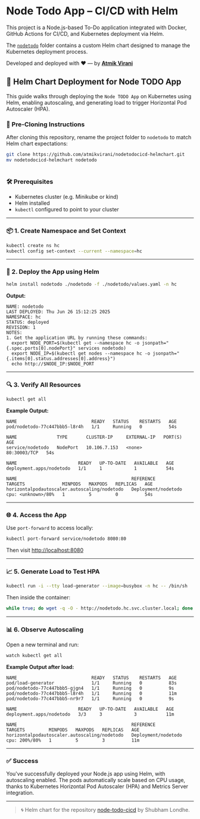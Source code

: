 # Node Todo App – CI/CD with Helm

This project is a Node.js-based To-Do application integrated with Docker, GitHub Actions for CI/CD, and Kubernetes deployment via Helm.

The [`nodetodo`](https://github.com/atmikvirani/nodetodocicd-helmchart) folder contains a custom Helm chart designed to manage the Kubernetes deployment process.

Developed and deployed with ❤️ — by [**Atmik Virani**](https://github.com/atmikvirani)

## 🚀 Helm Chart Deployment for Node TODO App

This guide walks through deploying the `Node TODO App` on Kubernetes using Helm, enabling autoscaling, and generating load to trigger Horizontal Pod Autoscaler (HPA).

### 🔧 Pre-Cloning Instructions
After cloning this repository, rename the project folder to `nodetodo` to match Helm chart expectations:

```bash
git clone https://github.com/atmikvirani/nodetodocicd-helmchart.git
mv nodetodocicd-helmchart nodetodo
```

#

### 🛠️ Prerequisites

- Kubernetes cluster (e.g. Minikube or kind)
- Helm installed
- `kubectl` configured to point to your cluster

---

### 📦 1. Create Namespace and Set Context

```bash
kubectl create ns hc
kubectl config set-context --current --namespace=hc
```

---

### 🚢 2. Deploy the App using Helm

```bash
helm install nodetodo ./nodetodo -f ./nodetodo/values.yaml -n hc
```

**Output:**
```
NAME: nodetodo
LAST DEPLOYED: Thu Jun 26 15:12:25 2025
NAMESPACE: hc
STATUS: deployed
REVISION: 1
NOTES:
1. Get the application URL by running these commands:
  export NODE_PORT=$(kubectl get --namespace hc -o jsonpath="{.spec.ports[0].nodePort}" services nodetodo)
  export NODE_IP=$(kubectl get nodes --namespace hc -o jsonpath="{.items[0].status.addresses[0].address}")
  echo http://$NODE_IP:$NODE_PORT
```

---

### 🔍 3. Verify All Resources

```bash
kubectl get all
```

**Example Output:**
```
NAME                            READY   STATUS    RESTARTS   AGE
pod/nodetodo-77c447bbb5-l8r4h   1/1     Running   0          54s

NAME               TYPE       CLUSTER-IP     EXTERNAL-IP   PORT(S)        AGE
service/nodetodo   NodePort   10.106.7.153   <none>        80:30003/TCP   54s

NAME                       READY   UP-TO-DATE   AVAILABLE   AGE
deployment.apps/nodetodo   1/1     1            1           54s

NAME                                           REFERENCE             TARGETS              MINPODS   MAXPODS   REPLICAS   AGE
horizontalpodautoscaler.autoscaling/nodetodo   Deployment/nodetodo   cpu: <unknown>/80%   1         5         0          54s
```

---

### 🌐 4. Access the App

Use `port-forward` to access locally:

```bash
kubectl port-forward service/nodetodo 8080:80
```

Then visit [http://localhost:8080](http://localhost:8080)

---

### 📈 5. Generate Load to Test HPA

```bash
kubectl run -i --tty load-generator --image=busybox -n hc -- /bin/sh
```

Then inside the container:

```sh
while true; do wget -q -O - http://nodetodo.hc.svc.cluster.local; done
```

---

### 📊 6. Observe Autoscaling

Open a new terminal and run:

```bash
watch kubectl get all
```

**Example Output after load:**
```
NAME                            READY   STATUS    RESTARTS   AGE
pod/load-generator              1/1     Running   0          83s
pod/nodetodo-77c447bbb5-gjgn4   1/1     Running   0          9s
pod/nodetodo-77c447bbb5-l8r4h   1/1     Running   0          11m
pod/nodetodo-77c447bbb5-nr9r7   1/1     Running   0          9s

NAME                       READY   UP-TO-DATE   AVAILABLE   AGE
deployment.apps/nodetodo   3/3     3            3           11m

NAME                                           REFERENCE             TARGETS         MINPODS   MAXPODS   REPLICAS   AGE
horizontalpodautoscaler.autoscaling/nodetodo   Deployment/nodetodo   cpu: 200%/80%   1         5         3          11m
```

---

### ✅ Success
You've successfully deployed your Node.js app using Helm, with autoscaling enabled. The pods automatically scale based on CPU usage, thanks to Kubernetes Horizontal Pod Autoscaler (HPA) and Metrics Server integration.

---

> 🌀 Helm chart for the repository [node-todo-cicd](https://github.com/LondheShubham153/node-todo-cicd) by Shubham Londhe.
